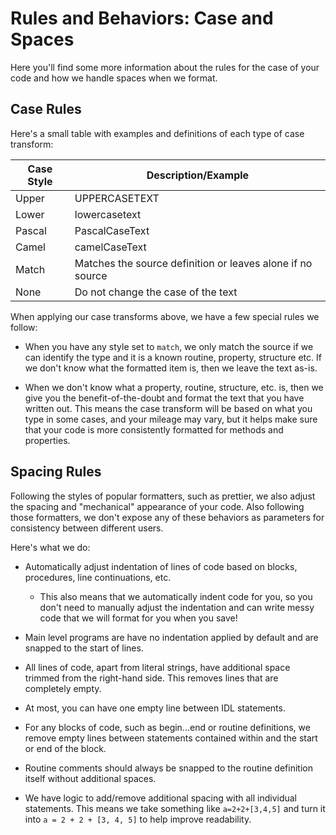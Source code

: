 # Rules and Behaviors: Case and Spaces

Here you'll find some more information about the rules for the case of your code and how we handle spaces when we format.

## Case Rules

Here's a small table with examples and definitions of each type of case transform:

| Case Style | Description/Example                                        |
| ---------- | ---------------------------------------------------------- |
| Upper      | UPPERCASETEXT                                              |
| Lower      | lowercasetext                                              |
| Pascal     | PascalCaseText                                             |
| Camel      | camelCaseText                                              |
| Match      | Matches the source definition or leaves alone if no source |
| None       | Do not change the case of the text                         |

When applying our case transforms above, we have a few special rules we follow:

- When you have any style set to `match`, we only match the source if we can identify the type and it is a known routine, property, structure etc. If we don't know what the formatted item is, then we leave the text as-is.

- When we don't know what a property, routine, structure, etc. is, then we give you the benefit-of-the-doubt and format the text that you have written out. This means the case transform will be based on what you type in some cases, and your mileage may vary, but it helps make sure that your code is more consistently formatted for methods and properties.

## Spacing Rules

Following the styles of popular formatters, such as prettier, we also adjust the spacing and "mechanical" appearance of your code. Also following those formatters, we don't expose any of these behaviors as parameters for consistency between different users.

Here's what we do:

- Automatically adjust indentation of lines of code based on blocks, procedures, line continuations, etc.

  - This also means that we automatically indent code for you, so you don't need to manually adjust the indentation and can write messy code that we will format for you when you save!

- Main level programs are have no indentation applied by default and are snapped to the start of lines.

- All lines of code, apart from literal strings, have additional space trimmed from the right-hand side. This removes lines that are completely empty.

- At most, you can have one empty line between IDL statements.

- For any blocks of code, such as begin...end or routine definitions, we remove empty lines between statements contained within and the start or end of the block.

- Routine comments should always be snapped to the routine definition itself without additional spaces.

- We have logic to add/remove additional spacing with all individual statements. This means we take something like `a=2+2+[3,4,5]` and turn it into `a = 2 + 2 + [3, 4, 5]` to help improve readability.

